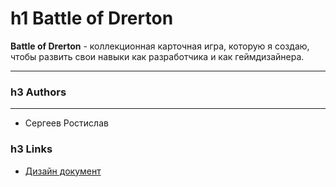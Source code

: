 h1 Battle of Drerton
=======================
**Battle of Drerton** - коллекционная карточная игра, которую я создаю, чтобы развить свои навыки как разработчика и как геймдизайнера.
***
### h3 Authors
***
* Сергеев Ростислав
### h3 Links
* [Дизайн документ](https://docs.google.com/document/d/133sqVSniT0oy_vxVwSmSJ5JsqpiUwjo6uUuhszjI1yM/edit?usp=sharing)
